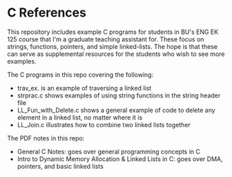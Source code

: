 # C References
This repository includes example C programs for students in BU's ENG EK 125 course that I'm a graduate teaching assistant for. These focus on strings, functions, pointers, and simple linked-lists. The hope is that these can serve as supplemental resources for the students who wish to see more examples.


The C programs in this repo covering the following:

- trav_ex. is an example of traversing a linked list
- strprac.c shows examples of using string functions in the string header file
- LL_Fun_with_Delete.c shows a general example of code to delete any element in a linked list, no matter where it is
- LL_Join.c illustrates how to combine two linked lists together

The PDF notes in this repo:

- General C Notes: goes over general programming concepts in C
- Intro to Dynamic Memory Allocation & Linked Lists in C: goes over DMA, pointers, and basic linked lists
